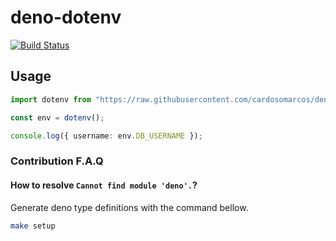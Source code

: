 # deno-dotenv

[![Build Status](https://travis-ci.org/VitorLuizC/deno-dotenv.svg?branch=master)](https://travis-ci.org/VitorLuizC/deno-dotenv)

## Usage

```ts
import dotenv from "https://raw.githubusercontent.com/cardosomarcos/deno-dotenv/master/index.ts";

const env = dotenv();

console.log({ username: env.DB_USERNAME });
```

### Contribution F.A.Q

#### How to resolve `Cannot find module 'deno'.`?

Generate deno type definitions with the command bellow.

```sh
make setup
```
